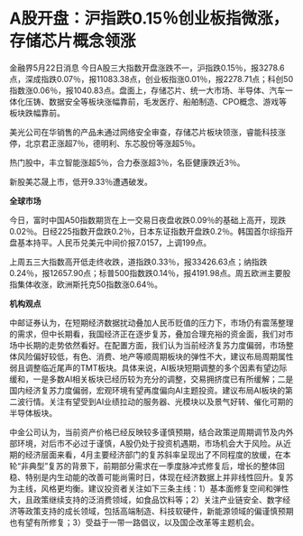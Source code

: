 # A股开盘：沪指跌0.15％创业板指微涨，存储芯片概念领涨

金融界5月22日消息
今日A股三大指数开盘涨跌不一，沪指跌0.15％，报3278.6点，深成指跌0.07％，报11083.38点，创业板指涨0.01％，报2278.71点；科创50指数涨0.06％，报1040.83点。盘面上，存储芯片、统一大市场、半导体、汽车一体化压铸、数据安全等板块涨幅靠前，毛发医疗、船舶制造、CPO概念、游戏等板块跌幅靠前。

美光公司在华销售的产品未通过网络安全审查，存储芯片板块领涨，睿能科技涨停，北京君正涨超7％，德明利、东芯股份等涨超5％。

热门股中，丰立智能涨超5％，合力泰涨超3％，名臣健康跌近3％。

新股美芯晟上市，低开9.33％遭遇破发。

**全球市场**

今日，富时中国A50指数期货在上一交易日夜盘收跌0.09％的基础上高开，现跌0.02％。日经225指数开盘跌0.2％，日本东证指数开盘跌0.2％。韩国首尔综指开盘基本持平。人民币兑美元中间价报7.0157，上调199点。

上周五三大指数高开低走终收跌，道指跌0.33％，报33426.63点；纳指跌0.24％，报12657.90点；标普500指数跌0.14％，报4191.98点。周五欧洲主要股指集体收涨，欧洲斯托克50指数涨0.64％。

**机构观点**

中邮证券认为，在短期经济数据扰动叠加人民币贬值的压力下，市场仍有震荡整理的需求，但中长期看，我国经济正在逐步复苏，叠加合理充裕的资金面，我们对市场中长期的走势依然看好。在配置方面，我们认为当前经济复苏力度偏弱，市场整体风险偏好较低，有色、消费、地产等顺周期板块的弹性不大，建议布局周期属性弱且调整临近尾声的TMT板块。具体来说，AI板块短期调整的多个因素有望边际缓和，一是多数AI相关板块已经历较为充分的调整，交易拥挤度已有所缓解；二是国内经济复苏力度偏弱，宏观环境有望再度偏向AI主题投资。建议布局AI板块的第二波行情。关注有望受到AI业绩拉动的服务器、光模块以及景气好转、催化可期的半导体板块。

中金公司认为，当前资产价格已经反映较多谨慎预期，结合政策逆周期调节及内外部环境，对后市不必过于谨慎，A股仍处于投资机遇期，市场机会大于风险。从近期的经济层面来看，4月主要经济部门的复苏斜率呈现出了不同程度的放缓，在本轮“非典型”复苏的背景下，前期部分需求在一季度脉冲式修复后，增长的整体回稳、特别是内生动能的改善可能尚需时日，体现在经济数据上并非线性回升。复苏为主线，风格更均衡。建议投资者关注如下三条主线：1）基本面修复空间和弹性大，且政策继续支持的泛消费领域，如食品饮料等；2）关注产业链安全、数字经济等政策支持的成长领域，包括高端制造、科技软硬件，新能源领域的偏谨慎预期也有望有所修复；3）受益于一带一路倡议，以及国企改革等主题机会。

